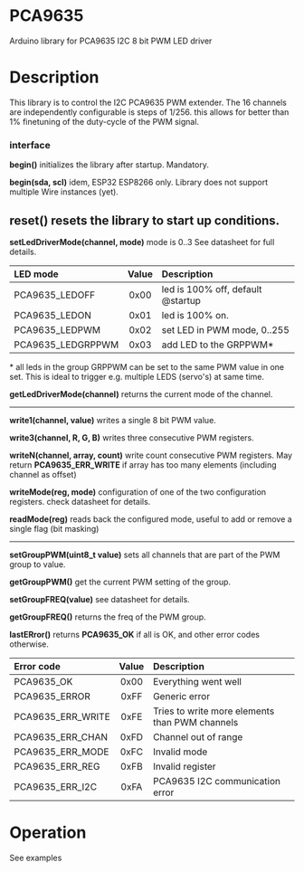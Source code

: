 # PCA9635

Arduino library for PCA9635 I2C 8 bit PWM LED driver

# Description

This library is to control the I2C PCA9635 PWM extender.
The 16 channels are independently configurable is steps of 1/256.
this allows for better than 1% finetuning of the duty-cycle
of the PWM signal. 

### interface

**begin()** initializes the library after startup. Mandatory.

**begin(sda, scl)** idem, ESP32 ESP8266 only. Library does not support 
multiple Wire instances (yet).

**reset()** resets the library to start up conditions.
----

**setLedDriverMode(channel, mode)** mode is 0..3 See datasheet for full details.

| LED mode | Value | Description |
|:----|:----:|:----|
| PCA9635_LEDOFF     | 0x00 | led is 100% off, default @startup
| PCA9635_LEDON      | 0x01 | led is 100% on. 
| PCA9635_LEDPWM     | 0x02 | set LED in PWM mode, 0..255
| PCA9635_LEDGRPPWM  | 0x03 | add LED to the GRPPWM*

\* all leds in the group GRPPWM can be set to the same PWM value in one set.
This is ideal to trigger e.g. multiple LEDS (servo's) at same time.

**getLedDriverMode(channel)** returns the current mode of the channel.

----
**write1(channel, value)** writes a single 8 bit PWM value.

**write3(channel, R, G, B)** writes three consecutive PWM registers.

**writeN(channel, array, count)** write count consecutive PWM registers. 
May return **PCA9635_ERR_WRITE** if array has too many elements 
(including channel as offset)

**writeMode(reg, mode)** configuration of one of the two configuration registers.
check datasheet for details.

**readMode(reg)** reads back the configured mode, useful to add or remove a 
single flag (bit masking)

----

**setGroupPWM(uint8_t value)** sets all channels that are part of the PWM group to value.

**getGroupPWM()** get the current PWM setting of the group.

**setGroupFREQ(value)** see datasheet for details. 

**getGroupFREQ()** returns the freq of the PWM group.

**lastERror()** returns **PCA9635_OK** if all is OK, and other error codes otherwise.

| Error code | Value | Description |
|:----|:----:|:----|
| PCA9635_OK        | 0x00 | Everything went well
| PCA9635_ERROR     | 0xFF | Generic error
| PCA9635_ERR_WRITE | 0xFE | Tries to write more elements than PWM channels
| PCA9635_ERR_CHAN  | 0xFD | Channel out of range
| PCA9635_ERR_MODE  | 0xFC | Invalid mode
| PCA9635_ERR_REG   | 0xFB | Invalid register
| PCA9635_ERR_I2C   | 0xFA | PCA9635 I2C communication error


# Operation

See examples
